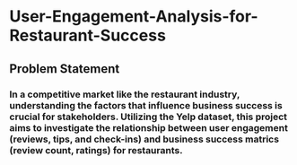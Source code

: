 # User-Engagement-Analysis-for-Restaurant-Success

## Problem Statement 
### In a competitive market like the restaurant industry, understanding the factors that influence business success is crucial for stakeholders. Utilizing the Yelp dataset, this project aims to investigate the relationship between user engagement (reviews, tips, and check-ins) and business success matrics (review count, ratings) for restaurants.
